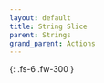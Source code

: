 ```yaml
---
layout: default
title: String Slice
parent: Strings
grand_parent: Actions
---
```

{: .fs-6 .fw-300 }
